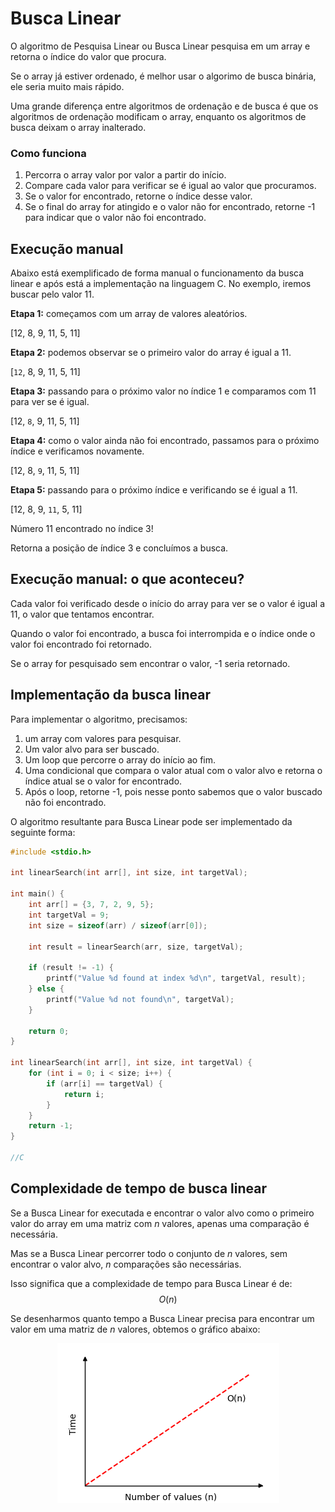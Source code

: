 # Busca Linear

O algoritmo de Pesquisa Linear ou Busca Linear pesquisa em um array e retorna o índice do valor que procura.

Se o array já estiver ordenado, é melhor usar o algorimo de busca binária, ele seria muito mais rápido.

Uma grande diferença entre algoritmos de ordenação e de busca é que os algoritmos de ordenação modificam o array, enquanto os algoritmos de busca deixam o array inalterado.

### Como funciona

1. Percorra o array valor por valor a partir do início.
2. Compare cada valor para verificar se é igual ao valor que procuramos.
3. Se o valor for encontrado, retorne o índice desse valor.
4. Se o final do array for atingido e o valor não for encontrado, retorne -1 para indicar que o valor não foi encontrado.

## Execução manual

Abaixo está exemplificado de forma manual o funcionamento da busca linear e após está a implementação na linguagem C. No exemplo, iremos buscar pelo valor 11.

**Etapa 1:** começamos com um array de valores aleatórios.

[12, 8, 9, 11, 5, 11]

**Etapa 2:** podemos observar se o primeiro valor do array é igual a 11.

[`12`, 8, 9, 11, 5, 11]

**Etapa 3:** passando para o próximo valor no índice 1 e comparamos com 11 para ver se é igual.

[12, `8`, 9, 11, 5, 11]

**Etapa 4:** como o valor ainda não foi encontrado, passamos para o próximo índice e verificamos novamente.

[12, 8, `9`, 11, 5, 11]

**Etapa 5:** passando para o próximo índice e verificando se é igual a 11.

[12, 8, 9, `11`, 5, 11]

Número 11 encontrado no índice 3!

Retorna a posição de índice 3 e concluímos a busca.

## Execução manual: o que aconteceu?

Cada valor foi verificado desde o início do array para ver se o valor é igual a 11, o valor que tentamos encontrar.

Quando o valor foi encontrado, a busca foi interrompida e o índice onde o valor foi encontrado foi retornado.

Se o array for pesquisado sem encontrar o valor, -1 seria retornado.

## Implementação da busca linear

Para implementar o algoritmo, precisamos:

1. um array com valores para pesquisar.
2. Um valor alvo para ser buscado.
3. Um loop que percorre o array do início ao fim.
4. Uma condicional que compara o valor atual com o valor alvo e retorna o índice atual se o valor for encontrado.
5. Após o loop, retorne -1, pois nesse ponto sabemos que o valor buscado não foi encontrado.

O algoritmo resultante para Busca Linear pode ser implementado da seguinte forma:

```c
#include <stdio.h>

int linearSearch(int arr[], int size, int targetVal);

int main() {
    int arr[] = {3, 7, 2, 9, 5};
    int targetVal = 9;
    int size = sizeof(arr) / sizeof(arr[0]);

    int result = linearSearch(arr, size, targetVal);

    if (result != -1) {
        printf("Value %d found at index %d\n", targetVal, result);
    } else {
        printf("Value %d not found\n", targetVal);
    }

    return 0;
}

int linearSearch(int arr[], int size, int targetVal) {
    for (int i = 0; i < size; i++) {
        if (arr[i] == targetVal) {
            return i;
        }
    }
    return -1;
}

//C
```

## Complexidade de tempo de busca linear

Se a Busca Linear for executada e encontrar o valor alvo como o primeiro valor do array em uma matriz com $n$ valores, apenas uma comparação é necessária.

Mas se a Busca Linear percorrer todo o conjunto de $n$ valores, sem encontrar o valor alvo, $n$ comparações são necessárias.

Isso significa que a complexidade de tempo para Busca Linear é de: $$O(n)$$

Se desenharmos quanto tempo a Busca Linear precisa para encontrar um valor em uma matriz de $n$ valores, obtemos o gráfico abaixo:

<center>
    <img src="../images/arrays/img_linearsearch_timecomplexity.png" alt="Runtime Linear Search">
</center>
